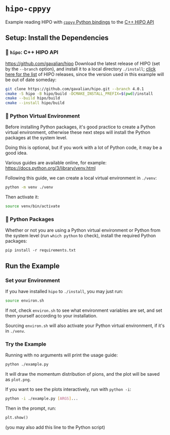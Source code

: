 # `hipo-cppyy`
Example reading HIPO with [`cppyy` Python bindings](https://cppyy.readthedocs.io/en/latest/)
to the [C++ HIPO API](https://github.com/gavalian/hipo)

## Setup: Install the Dependencies

### 🔶 `hipo`: C++ HIPO API
<https://github.com/gavalian/hipo>
Download the latest release of HIPO (set by the `--branch` option), and install it to a local directory `./install`; [click here for the list](https://github.com/gavalian/hipo/tags) of HIPO releases, since the version used in this example will be out of date someday:
```bash
git clone https://github.com/gavalian/hipo.git --branch 4.0.1
cmake -S hipo -B hipo/build -DCMAKE_INSTALL_PREFIX=$(pwd)/install
cmake --build hipo/build
cmake --install hipo/build
```

### 🔶 Python Virtual Environment
Before installing Python packages, it's good practice to create a Python virtual environment, otherwise these next
steps will install the Python packages at the system level.

Doing this is optional, but if you work with a lot of Python code, it may be a good idea.

Various guides are available online, for example: <https://docs.python.org/3/library/venv.html>

Following this guide, we can create a local virtual environment in `./venv`:
```bash
python -m venv ./venv
```
Then activate it:
```bash
source venv/bin/activate
```

### 🔶 Python Packages
Whether or not you are using a Python virtual environment or Python from the system level (run `which python` to check), install the required Python packages:
```
pip install -r requirements.txt
```

## Run the Example

### Set your Environment
If you have installed `hipo` to `./install`, you may just run:
```bash
source environ.sh
```
If not, check `environ.sh` to see what environment variables are set, and set them yourself according to your installation.

Sourcing `environ.sh` will also activate your Python virtual environment, if it's in `./venv`.

### Try the Example
Running with no arguments will print the usage guide:
```bash
python ./example.py
```
It will draw the momentum distribution of pions, and the plot will be saved as `plot.png`.

If you want to see the plots interactively, run with `python -i`:
```bash
python -i ./example.py [ARGS]...
```
Then in the prompt, run:
```python
plt.show()
```
(you may also add this line to the Python script)
